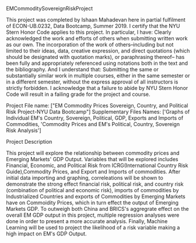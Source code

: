   EMCommoditySovereignRiskProject

This project was completed by 
Ishaan Mahadevan  here in partial fulfilment of ECON-UB.0232,
Data Bootcamp, Summer  2019. I certify that the NYU Stern Honor Code applies to this project.
In particular, I have:
Clearly acknowledged the work and efforts of others when submitting written work as our own.
The incorporation of the work of others–including but not limited to their ideas, data, creative
expression, and direct quotations (which should be designated with quotation marks), or paraphrasing thereof– has been fully and appropriately referenced using notations both in the text
and the bibliography.
And I understand that:
Submitting the same or substantially similar work in multiple courses, either in the same semester
or in a different semester, without the express approval of all instructors is strictly forbidden.
I acknowledge that a failure to abide by NYU Stern Honor Code will result in a failing grade for
the project and course.


Project File name: ["EM Commodity Prices Sovereign, Country, and Political Risk Project-NYU Data Bootcamp"]
Supplementary Files Names: ['Graphs of Individual EM's Country, Sovereign, Political, GDP, Exports and Imports of Commodities, 'Commodity Prices and EM's Political, Country, Sovereign Risk Analysis']

Project Description

This project will explore the relationship between commodity prices and Emerging Markets' GDP Output. Variables that will be explored includes Financial, Economic, and Political Risk from ICRG(International Country Risk Guide),Commodity Prices, and Export and Imports of commodities. After initial data importing and graphing, correleations will be shown to demonstrate the strong effect financial risk, political risk, and country risk (combination of political and economic risk), imports of commodities by Industrialized Countries and exports of Commodities by Emerging Markets have on Commoidity Prices, which in turn effect the output of Emerging Markets GDP. To outweigh both China and BRICS's aggregrate effect on the overall EM GDP output in this project, multiple regression analyses were done in order to present a more accurate analysis. Finally, Machine Learning will be used to project the likelihood of a risk variable making a high impact on EM's GDP Output. 
